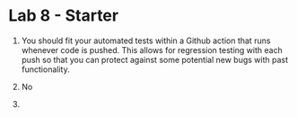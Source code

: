 # Lab 8 - Starter

1) You should fit your automated tests within a Github action that runs whenever code is pushed. This allows for regression testing with each push so that you can protect against some potential new bugs with past functionality.

2) No

3)